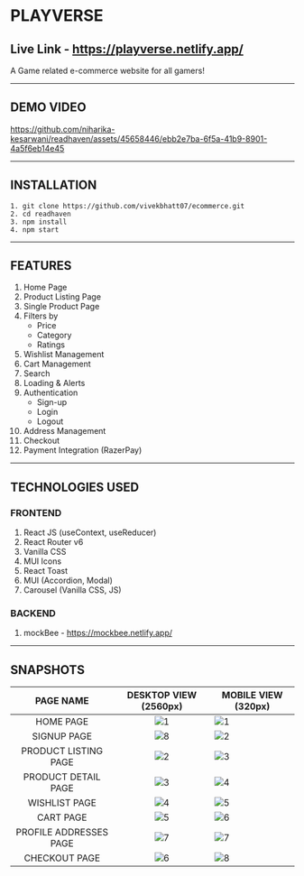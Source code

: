# PLAYVERSE

## Live Link - https://playverse.netlify.app/

A Game related e-commerce website for all gamers!

---

## DEMO VIDEO

https://github.com/niharika-kesarwani/readhaven/assets/45658446/ebb2e7ba-6f5a-41b9-8901-4a5f6eb14e45

---

## INSTALLATION

```
1. git clone https://github.com/vivekbhatt07/ecommerce.git
2. cd readhaven
3. npm install
4. npm start
```

---

## FEATURES

1. Home Page
2. Product Listing Page
3. Single Product Page
4. Filters by
   - Price
   - Category
   - Ratings
5. Wishlist Management
6. Cart Management
7. Search
8. Loading & Alerts
9. Authentication
   - Sign-up
   - Login
   - Logout
10. Address Management
11. Checkout
12. Payment Integration (RazerPay)

---

## TECHNOLOGIES USED

### FRONTEND

1. React JS (useContext, useReducer)
2. React Router v6
3. Vanilla CSS
4. MUI Icons
5. React Toast
6. MUI (Accordion, Modal)
7. Carousel (Vanilla CSS, JS)

### BACKEND

1. mockBee - https://mockbee.netlify.app/

---

## SNAPSHOTS

|       PAGE NAME        |                                           DESKTOP VIEW (2560px)                                            | MOBILE VIEW (320px)                                                                                        |
| :--------------------: | :--------------------------------------------------------------------------------------------------------: | ---------------------------------------------------------------------------------------------------------- |
|       HOME PAGE        | ![1](https://github.com/niharika-kesarwani/readhaven/assets/45658446/83719d6f-715f-45dc-8a34-d9f3b903cccb) | ![1](https://github.com/niharika-kesarwani/readhaven/assets/45658446/34585f80-44a0-4349-9b72-c178fdbe0dda) |
|      SIGNUP PAGE       | ![8](https://github.com/niharika-kesarwani/readhaven/assets/45658446/369650ea-81ce-420d-a363-08bef2893898) | ![2](https://github.com/niharika-kesarwani/readhaven/assets/45658446/2207d35f-ea41-45e5-93f8-4f68e7e46f65) |
|  PRODUCT LISTING PAGE  | ![2](https://github.com/niharika-kesarwani/readhaven/assets/45658446/9532dd5f-91b7-4740-8eb0-1a5c21f7b780) | ![3](https://github.com/niharika-kesarwani/readhaven/assets/45658446/33b1db08-5804-4670-8b45-1dce4fdb924d) |
|  PRODUCT DETAIL PAGE   | ![3](https://github.com/niharika-kesarwani/readhaven/assets/45658446/176784c1-f916-4964-a9fa-1ed287691926) | ![4](https://github.com/niharika-kesarwani/readhaven/assets/45658446/331bb83c-15a8-47ca-b3a3-0c2e4f33eadb) |
|     WISHLIST PAGE      | ![4](https://github.com/niharika-kesarwani/readhaven/assets/45658446/7e120d5d-c0ed-4d1c-8ddb-e0ac4f041abb) | ![5](https://github.com/niharika-kesarwani/readhaven/assets/45658446/f7a381d8-bf75-4f6f-9f3b-52e6a15facd2) |
|       CART PAGE        | ![5](https://github.com/niharika-kesarwani/readhaven/assets/45658446/7315f58e-a083-49ed-a5ea-214d9da33d97) | ![6](https://github.com/niharika-kesarwani/readhaven/assets/45658446/84dcae67-40ea-40d1-a23a-9993caa4026c) |
| PROFILE ADDRESSES PAGE | ![7](https://github.com/niharika-kesarwani/readhaven/assets/45658446/ec40075f-2584-4c13-87be-989ce0fda332) | ![7](https://github.com/niharika-kesarwani/readhaven/assets/45658446/6b52ca5e-f50f-469d-bf53-e0b00bef4cbe) |
|     CHECKOUT PAGE      | ![6](https://github.com/niharika-kesarwani/readhaven/assets/45658446/09cf6fff-e751-42af-bbb7-36353bd2d4fb) | ![8](https://github.com/niharika-kesarwani/readhaven/assets/45658446/8f06329d-c4a7-414c-a9b7-15a447a7dcbb) |
